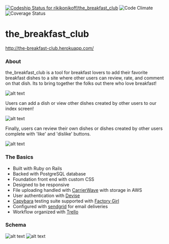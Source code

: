 [ ![Codeship Status for rikikonikoff/the_breakfast_club](https://codeship.com/projects/4344b340-bf10-0134-bd06-7a625a3fabd4/status?branch=master)](https://codeship.com/projects/196485)
![Code Climate](https://codeclimate.com/github/rikikonikoff/the_breakfast_club.png)
![Coverage Status](https://coveralls.io/repos/rikikonikoff/the_breakfast_club/badge.png)


# the_breakfast_club

http://the-breakfast-club.herokuapp.com/

### About

the_breakfast_club is a tool for breakfast lovers to add their favorite breakfast dishes to a site where other users can review, rate, and comment on that dish. Its to bring together the folks out there who love breakfast!

![alt text](http://i.imgur.com/EXppCZB.png)

Users can add a dish or view other dishes created by other users to our index screen!

![alt text](http://i.imgur.com/uYSbhhd.pngs)

Finally, users can review their own dishes or dishes created by other users complete with 'like' and 'dislike' buttons.

![alt text](http://i.imgur.com/kFDiyrB.png)

### The Basics

* Built with Ruby on Rails
* Backed with PostgreSQL database
* Foundation front end with custom CSS
* Designed to be responsive
* File uploading handled with [CarrierWave](https://github.com/carrierwaveuploader/carrierwave) with storage in AWS
* User authentication with [Devise](https://github.com/plataformatec/devise)
* [Capybara](https://github.com/jnicklas/capybara) testing suite supported with [Factory Girl](https://github.com/thoughtbot/factory_girl)
* Configured with [sendgrid](http://sendgrid.com/) for email deliveries
* Workflow organized with [Trello](https://trello.com/b/QNnfLJre/the-breakfast-club)

### Schema

![alt text](http://i.imgur.com/YSyhpd4.png)
![alt text](http://i.imgur.com/3XsBTdo.png)
